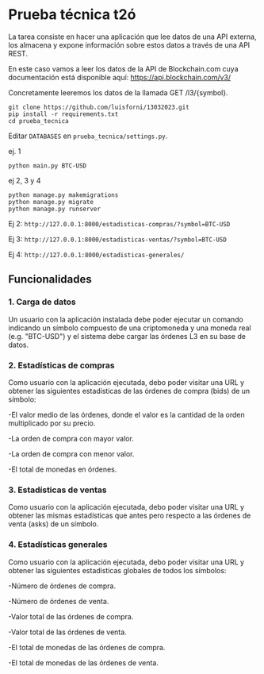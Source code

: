 # Prueba técnica t2ó

La tarea consiste en hacer una aplicación que lee datos de una API externa, los almacena y expone información sobre estos datos a través de una API REST.

En este caso vamos a leer los datos de la API de Blockchain.com cuya documentación está disponible aquí: https://api.blockchain.com/v3/

Concretamente leeremos los datos de la llamada GET /l3/{symbol}.

```
git clone https://github.com/luisforni/13032023.git
pip install -r requirements.txt
cd prueba_tecnica
```

Editar `DATABASES` en `prueba_tecnica/settings.py`.

ej. 1 
```
python main.py BTC-USD
```
ej 2, 3 y 4

```
python manage.py makemigrations
python manage.py migrate
python manage.py runserver
```

Ej 2: `http://127.0.0.1:8000/estadisticas-compras/?symbol=BTC-USD`

Ej 3: `http://127.0.0.1:8000/estadisticas-ventas/?symbol=BTC-USD`

Ej 4: `http://127.0.0.1:8000/estadisticas-generales/`

## Funcionalidades

### 1. Carga de datos

Un usuario con la aplicación instalada debe poder ejecutar un comando indicando un símbolo compuesto de una criptomoneda y una moneda real (e.g. "BTC-USD") y el sistema debe cargar las órdenes L3 en su base de datos.

### 2. Estadísticas de compras

Como usuario con la aplicación ejecutada, debo poder visitar una URL y obtener las siguientes estadísticas de las órdenes de compra (bids) de un símbolo:

-El valor medio de las órdenes, donde el valor es la cantidad de la orden multiplicado por su precio.

-La orden de compra con mayor valor.

-La orden de compra con menor valor.

-El total de monedas en órdenes.

### 3. Estadísticas de ventas

Como usuario con la aplicación ejecutada, debo poder visitar una URL y obtener las mismas estadísticas que antes pero respecto a las órdenes de venta (asks) de un símbolo.

### 4. Estadísticas generales

Como usuario con la aplicación ejecutada, debo poder visitar una URL y obtener las siguientes estadísticas globales de todos los símbolos:

-Número de órdenes de compra.

-Número de órdenes de venta.

-Valor total de las órdenes de compra.

-Valor total de las órdenes de venta.

-El total de monedas de las órdenes de compra.

-El total de monedas de las órdenes de venta.


